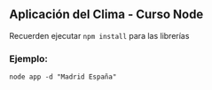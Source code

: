 ## Aplicación del Clima - Curso Node

Recuerden ejecutar ```npm install``` para las librerías

### Ejemplo:
```
node app -d "Madrid España"
```